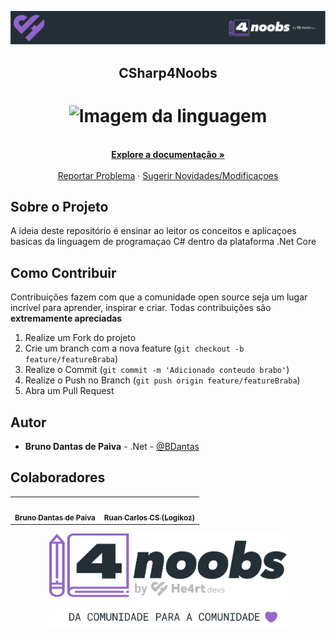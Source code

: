 <!-- Logo 4noobs -->

<p align="center">
  <a href="https://github.com/he4rt/4noobs" target="_blank">
    <img src="https://github.com/he4rt/4noobs/blob/master/.github/header_4noobs.svg">
  </a>
</p>

<!-- Title -->

<p align="center">
  <h2 align="center">CSharp4Noobs</h2>

  <h1 align="center"><img src="https://upload.wikimedia.org/wikipedia/commons/7/7a/C_Sharp_logo.svg" alt="Imagem da linguagem" width="120"></h1>
  
  <p align="center">
    <br />
    <a href="/docs"><strong>Explore a documentação »</strong></a>
    <br />
    <br />
    <a href="https://github.com/Logikoz/CSharp4Noobs/issues/new?assignees=&labels=&template=bug_report.md&title=">Reportar Problema</a>
    ·
    <a href="https://github.com/Logikoz/CSharp4Noobs/issues/new?assignees=&labels=&template=feature_request.md&title=">Sugerir Novidades/Modificaçoes</a>
  </p>
</p>
    
 <!-- ABOUT THE PROJECT -->

## Sobre o Projeto
A ideia deste repositório é ensinar ao leitor os conceitos e aplicaçoes basicas da linguagem de programaçao C# dentro da plataforma .Net Core
  
<!-- CONTRIBUTING -->

## Como Contribuir

Contribuições fazem com que a comunidade open source seja um lugar incrível para aprender, inspirar e criar. Todas contribuições
são **extremamente apreciadas**

1. Realize um Fork do projeto
2. Crie um branch com a nova feature (`git checkout -b feature/featureBraba`)
3. Realize o Commit (`git commit -m 'Adicionado conteudo brabo'`)
4. Realize o Push no Branch (`git push origin feature/featureBraba`)
5. Abra um Pull Request

## Autor

- **Bruno Dantas de Paiva** - .Net - [@BDantas](https://dantasb.github.io/)

## Colaboradores
<table>
  <tr>
    <td align="center"><a href="https://github.com/DantasB"><img style="border-radius: 50%;" src="https://avatars0.githubusercontent.com/u/15825133?s=400&u=01f980f0e5eefce5e8f4721489b732db2cb726d7&v=4" width="100px;" alt=""/><br /><sub><b>Bruno Dantas de Paiva</b></sub></a><br />
    <td align="center"><a href="https://github.com/Logikoz"><img style="border-radius: 50%;" src="https://avatars3.githubusercontent.com/u/37851168?s=460&u=ae8b355f816ba6e875bd07d2562a1182fad3b6a6&v=4" width="100px;" alt=""/><br /><sub><b>Ruan Carlos CS (Logikoz)</b></sub></a><br />
  </tr>
</table>

<p align="center">
  <a href="https://github.com/he4rt/4noobs" target="_blank">
    <img src="https://github.com/he4rt/4noobs/blob/master/.github/footer_4noobs.svg" width="380">
  </a>
</p>
